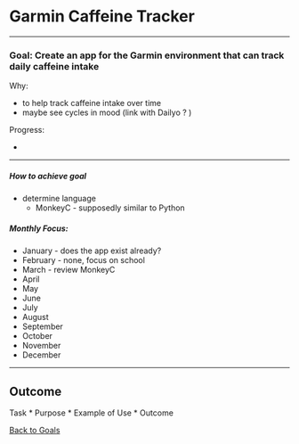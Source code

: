 # Garmin Caffeine Tracker

---


### Goal: Create an app for the Garmin environment that can track daily caffeine intake

Why:   
 
*  to help track caffeine intake over time 
*  maybe see cycles in mood (link with Dailyo ? )

Progress:

* 

----------

##### How to achieve goal 

*  determine language
	*  MonkeyC - supposedly similar to Python

##### Monthly Focus:

* January - does the app exist already?
* February - none, focus on school
* March - review MonkeyC
* April
* May
* June
* July
* August
* September
* October
* November
* December

---

## Outcome 

Task * Purpose * Example of Use * Outcome

[Back to Goals](https://ch3ck3rs.github.io/Goals)